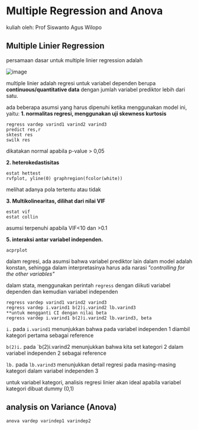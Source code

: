 # Multiple Regression and Anova
kuliah oleh: Prof Siswanto Agus Wilopo

## Multiple Linier Regression
persamaan dasar untuk multiple linier regression adalah

![image](https://github.com/user-attachments/assets/9f8475ab-0c61-447b-9809-4220d129fb63)

multiple linier adalah regresi untuk variabel dependen berupa **continuous/quantitative data** dengan jumlah variabel prediktor lebih dari satu.

ada beberapa asumsi yang harus dipenuhi ketika menggunakan model ini, yaitu:
**1. normalitas regresi, menggunakan uji skewness kurtosis**
```
regress vardep varind1 varind2 varind3
predict res,r
sktest res
swilk res
```
dikatakan normal apabila p-value > 0,05

**2. heterokedastisitas**
```
estat hettest
rvfplot, yline(0) graphregion(fcolor(white))
```
melihat adanya pola tertentu atau tidak

**3. Multikolinearitas, dilihat dari nilai VIF**
```
estat vif
estat collin
```
asumsi terpenuhi apabila VIF<10 dan >0.1

**5. interaksi antar variabel independen.**
```
acprplot
```

dalam regresi, ada asumsi bahwa variabel prediktor lain dalam model adalah konstan, sehingga dalam interpretasinya harus ada narasi _"controlling for the other variables"_

dalam stata, menggunakan perintah `regress` dengan diikuti variabel dependen dan kemudian variabel independen
```
regress vardep varind1 varind2 varind3
regress vardep i.varind1 b(2)i.varind2 lb.varind3
**untuk mengganti CI dengan nilai beta
regress vardep i.varind1 b(2)i.varind2 lb.varind3, beta
```

`i.` pada `i.varind1` menunjukkan bahwa pada variabel independen 1 diambil kategori pertama sebagai reference

`b(2)i.` pada `b(2)i.varind2 menunjukkan bahwa kita set kategori 2 dalam variabel independen 2 sebagai reference

`lb.` pada `lb.varind3` menunjukkan detail regresi pada masing-masing kategori dalam variabel independen 3

untuk variabel kategori, analisis regresi linier akan ideal apabila variabel kategori dibuat dummy (0,1)

## analysis on Variance (Anova)
```
anova vardep varindep1 varindep2
```
